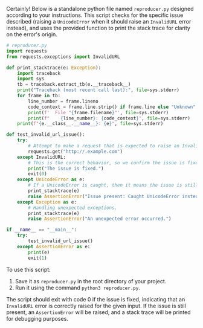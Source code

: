Certainly! Below is a standalone python file named `reproducer.py` designed according to your instructions. This script checks for the specific issue described (raising a `UnicodeError` when it should raise an `InvalidURL` error instead), and uses the provided function to print the stack trace for clarity on the error's origin.

```python
# reproducer.py
import requests
from requests.exceptions import InvalidURL

def print_stacktrace(e: Exception):
    import traceback
    import sys
    tb = traceback.extract_tb(e.__traceback__)
    print("Traceback (most recent call last):", file=sys.stderr)
    for frame in tb:
        line_number = frame.lineno
        code_context = frame.line.strip() if frame.line else "Unknown"
        print(f'  File "{frame.filename}"', file=sys.stderr)
        print(f"    {line_number}: {code_context}", file=sys.stderr)
    print(f"{e.__class__.__name__}: {e}", file=sys.stderr)

def test_invalid_url_issue():
    try:
        # Attempt to make a request that is expected to raise an InvalidURL due to its incorrect format.
        requests.get("http://.example.com")
    except InvalidURL:
        # This is the correct behavior, so we confirm the issue is fixed.
        print("The issue is fixed.")
        exit(0)
    except UnicodeError as e:
        # If a UnicodeError is caught, then it means the issue is still present.
        print_stacktrace(e)
        raise AssertionError("Issue present: Caught UnicodeError instead of InvalidURL.")
    except Exception as e:
        # Handling unexpected exceptions.
        print_stacktrace(e)
        raise AssertionError("An unexpected error occurred.")

if __name__ == "__main__":
    try:
        test_invalid_url_issue()
    except AssertionError as e:
        print(e)
        exit(1)
```

To use this script:

1. Save it as `reproducer.py` in the root directory of your project.
2. Run it using the command `python3 reproducer.py`.

The script should exit with code 0 if the issue is fixed, indicating that an `InvalidURL` error is correctly raised for the given input. If the issue is still present, an `AssertionError` will be raised, and a stack trace will be printed for debugging purposes.
